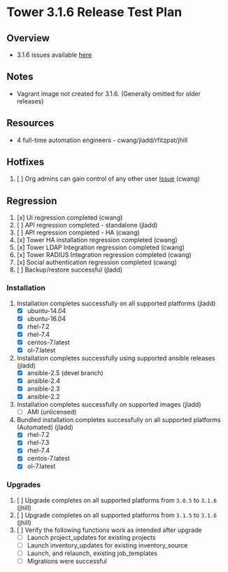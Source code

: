 # Tower 3.1.6 Release Test Plan

## Overview

* 3.1.6 issues available [here](https://github.com/ansible/tower/issues?q=is%3Aopen+is%3Aissue+milestone%3Arelease_3.1.6)

## Notes

* Vagrant image not created for 3.1.6. (Generally omitted for older releases)

## Resources
* 4 full-time automation engineers - cwang/jladd/rfitzpat/jhill

## Hotfixes 

1. [ ] Org admins can gain control of any other user [Issue](https://github.com/ansible/tower/issues/1237) (cwang)

## Regression
1. [x] UI regression completed (cwang)
1. [ ] API regression completed - standalone (jladd)
1. [ ] API regression completed - HA (cwang)
1. [x] Tower HA installation regression completed (cwang)
1. [x] Tower LDAP Integration regression completed (cwang)
1. [x] Tower RADIUS Integration regression completed (cwang)
1. [x] Social authentication regression completed (cwang)
1. [ ] Backup/restore successful (jladd)

### Installation
1. Installation completes successfully on all supported platforms (jladd)
    * [x] ubuntu-14.04
    * [x] ubuntu-16.04
    * [x] rhel-7.2
    * [x] rhel-7.4
    * [x] centos-7.latest
    * [x] ol-7.latest
1. Installation completes successfully using supported ansible releases (jladd)
    * [x] ansible-2.5 (devel branch)
    * [x] ansible-2.4
    * [x] ansible-2.3
    * [x] ansible-2.2
1. Installation completes successfully on supported images (jladd)
    * [ ] AMI (unlicensed)
1. Bundled installation completes successfully on all supported platforms (Automated)  (jladd)
    * [x] rhel-7.2
    * [x] rhel-7.3
    * [x] rhel-7.4
    * [x] centos-7.latest
    * [x] ol-7.latest

### Upgrades
1. [ ] Upgrade completes on all supported platforms from `3.0.5` to `3.1.6` (jhill)
1. [ ] Upgrade completes on all supported platforms from `3.1.5` to `3.1.6` (jhill)
1. [ ] Verify the following functions work as intended after upgrade
    * [ ] Launch project_updates for existing projects
    * [ ] Launch inventory_updates for existing inventory_source
    * [ ] Launch, and relaunch, existing job_templates
    * [ ] Migrations were successful

